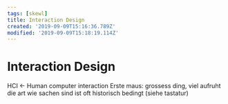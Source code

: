 ```yaml
---
tags: [skewl]
title: Interaction Design
created: '2019-09-09T15:16:36.789Z'
modified: '2019-09-09T15:18:19.114Z'
---
```


# Interaction Design

HCI <- Human computer interaction 
Erste maus: grossess ding, viel aufruht
die art wie sachen sind ist oft historisch bedingt (siehe tastatur)

